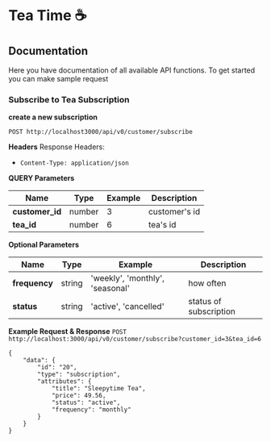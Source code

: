 # Tea Time ☕

## Documentation 

Here you have documentation of all available API functions. To get started you can make sample request


### Subscribe to Tea Subscription
**create a new subscription**

`POST http://localhost3000/api/v0/customer/subscribe`

**Headers**
Response Headers:
  - `Content-Type: application/json`

**QUERY Parameters**

| Name | Type | Example | Description |
| ----------- | ----------- | ----------- | ----------- | 
| **customer_id** | number | 3 | customer's id |
| **tea_id** | number | 6 | tea's id |

**Optional Parameters**

| Name | Type | Example | Description |
| ----------- | ----------- | ----------- | ----------- | 
| **frequency** | string | 'weekly', 'monthly', 'seasonal' | how often |
| **status** | string | 'active', 'cancelled' | status of subscription |

**Example Request & Response**
`POST` `http://localhost:3000/api/v0/customer/subscribe?customer_id=3&tea_id=6`

```
{
    "data": {
        "id": "20",
        "type": "subscription",
        "attributes": {
            "title": "Sleepytime Tea",
            "price": 49.56,
            "status": "active",
            "frequency": "monthly"
        }
    }
}
```
